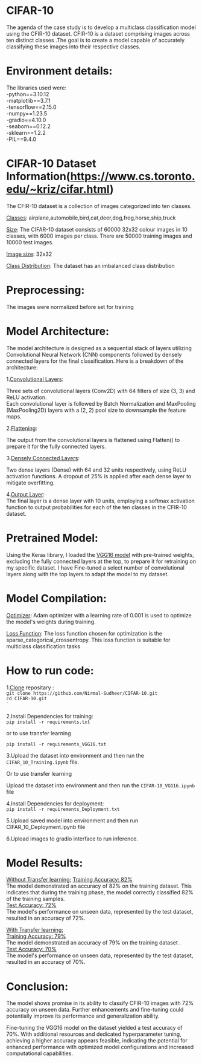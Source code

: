 # CIFAR-10
The agenda of the case study is to develop a multiclass classification model using the CFIR-10 dataset. CFIR-10 is a dataset comprising images across ten distinct classes .The goal is to create a model capable of accurately classifying these images into their respective  classes.

# Environment details:

The libraries used were:<br>
-python==3.10.12<br>
-matplotlib==3.7.1<br>
-tensorflow==2.15.0<br>
-numpy==1.23.5<br>
-gradio==4.10.0<br>
-seaborn==0.12.2<br>
-sklearn==1.2.2<br>
-PIL==9.4.0<br>






# CIFAR-10 Dataset Information(https://www.cs.toronto.edu/~kriz/cifar.html)
The CFIR-10 dataset is a collection of images categorized into ten classes.

<ins>Classes</ins>:  airplane,automobile,bird,cat,deer,dog,frog,horse,ship,truck<br>


<ins>Size</ins>:  The CIFAR-10 dataset consists of 60000 32x32 colour images in 10 classes, with 6000 images per class. There are 50000 training images and 10000 test images.<br>


<ins>Image size</ins>:  32x32


<ins>Class Distribution</ins>:  The dataset has an imbalanced class distribution

# Preprocessing:


The images were normalized before set for training

# Model Architecture:
The model architecture is designed as a sequential stack of layers utilizing Convolutional Neural Network (CNN) components followed by densely connected layers for the final classification. Here is a breakdown of the architecture:<br>

1.<ins>Convolutional Layers</ins>:<br>

Three sets of convolutional layers (Conv2D) with 64 filters of size (3, 3) and ReLU activation.<br>
Each convolutional layer is followed by Batch Normalization and MaxPooling (MaxPooling2D) layers with a (2, 2) pool size to downsample the feature maps.<br>

2.<ins>Flattening</ins>:<br>

The output from the convolutional layers is flattened using Flatten() to prepare it for the fully connected layers.<br>

3.<ins>Densely Connected Layers</ins>:<br>

Two dense layers (Dense) with 64 and 32 units respectively, using ReLU activation
functions. A dropout of 25% is applied after each dense layer to mitigate overfitting.<br>

4.<ins>Output Layer</ins>:<br>
The final layer is a dense layer with 10 units, employing a softmax activation function to output probabilities for each of the ten classes in the CFIR-10 dataset.

# Pretrained Model:
Using the Keras library, I loaded the <ins>VGG16 model</ins> with pre-trained weights, excluding the fully connected layers at the top, to prepare it for retraining on my specific dataset. I have Fine-tuned a select number of convolutional layers along with the top layers to adapt the model to my dataset.


# Model Compilation:

<ins>Optimizer</ins>: Adam optimizer with a learning rate of 0.001 is used to optimize the model's weights during training.<br>

<ins>Loss Function</ins>: The loss function chosen for optimization is the sparse_categorical_crossentropy. This loss function is suitable for multiclass classification tasks<br>




# How to run code:
1.<u>Clone</u> repositary :<br>
`git clone https://github.com/Nirmal-Sudheer/CIFAR-10.git`  <br>
`cd CIFAR-10.git`<br>`

2.Install Dependencies for training:<br>
`pip install -r requirements.txt`<br>

  or to use transfer learning<br>

`pip install -r requirements_VGG16.txt`<br>


3.Upload the dataset into environment and then run the `CIFAR_10_Training.ipynb` file.<br>

  Or to use transfer learning<br>
  
Upload the dataset into environment and then run the `CIFAR-10_VGG16.ipynb` file


4.Install Dependencies for deployment:<br>
`pip install -r requirements_Deployment.txt`

5.Upload saved model into environment and then run CIFAR_10_Deployment.ipynb file <br>

6.Upload images to gradio interface to run inference.

# Model Results:
<ins>Without Transfer learning:</ins>
<ins>Training Accuracy: 82%</ins><br>
The model demonstrated an accuracy of 82% on the training dataset. This indicates that during the training phase, the model correctly classified 82% of the training samples.<br>
<ins>Test Accuracy: 72%</ins><br>
The model's performance on unseen data, represented by the test dataset, resulted in an accuracy of 72%.<br>

<ins>With Transfer learning:</ins><br>
<ins>Training Accuracy: 79%</ins><br>
The model demonstrated an accuracy of 79% on the training dataset .<br>
<ins>Test Accuracy: 70%</ins><br>
The model's performance on unseen data, represented by the test dataset, resulted in an accuracy of 70%.<br>




# Conclusion:
The model shows promise in its ability to classify CFIR-10 images with 72% accuracy on unseen data. Further enhancements and fine-tuning could potentially improve its performance and generalization ability.<br>

Fine-tuning the VGG16 model on the dataset yielded a test accuracy of 70%. With additional resources and dedicated hyperparameter tuning, achieving a higher accuracy appears feasible, indicating the potential for enhanced performance with optimized model configurations and increased computational capabilities.




